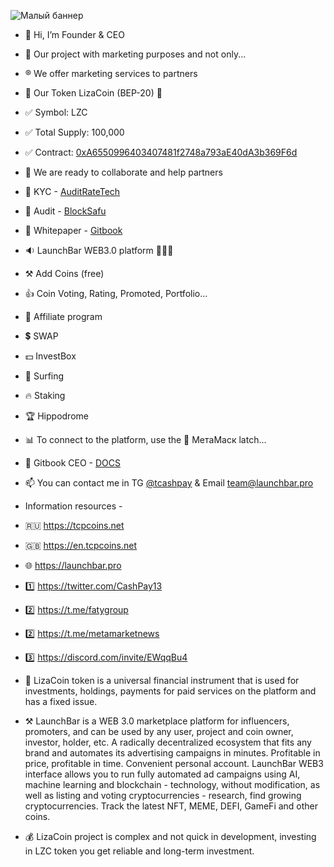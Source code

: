 ![Малый баннер](https://3408707014-files.gitbook.io/~/files/v0/b/gitbook-x-prod.appspot.com/o/spaces%2FgV6eWDZUUCHOxowWJVb8%2Fuploads%2FRxJjhDtU1HcfTUpwJqfL%2FLaunchBar.svg?alt=media&token=b93f50ab-40b7-4fd2-85bc-af5fecea02cc)


- 👋 Hi, I’m Founder & CEO
- 👀 Our project with marketing purposes and not only...
- ®️ We offer marketing services to partners
- 💎 Our Token LizaCoin (BEP-20) 💎
- ✅ Symbol: LZC
- ✅ Total Supply: 100,000
- ✅ Contract: [0xA6550996403407481f2748a793aE40dA3b369F6d](https://bscscan.com/token/0xA6550996403407481f2748a793aE40dA3b369F6d)
- 💞️ We are ready to collaborate and help partners
- 💠 KYC - [AuditRateTech](https://github.com/faty007/KYC)
- 💠 Audit - [BlockSafu](https://blocksafu.com/project-detail/0xA6550996403407481f2748a793aE40dA3b369F6d)
- 💠 Whitepaper - [Gitbook](https://lizacoin.gitbook.io/meet-lizacoin-and-launchbar-1/)

- 🔉 LaunchBar WEB3.0 platform 🚀🚀🚀
- ⚒ Add Coins (free)
- 👍 Coin Voting, Rating, Promoted, Portfolio...
- 👬 Affiliate program
- 💲 SWAP
- 💵 InvestBox
- 💫 Surfing
- 🔥 Staking
- 🏆 Hippodrome
- 📊 To connect to the platform, use the 🦊 МетаМаск latch...

- 💠 Gitbook CEO - [DOCS](https://lizacoin.gitbook.io/launchbar/general/launchbar-getting-started-ceo)
- 📫 You can contact me in TG [@tcashpay](https://t.me/komfaty) & Email team@launchbar.pro

- Information resources -
- 🇷🇺 https://tcpcoins.net
- 🇬🇧 https://en.tcpcoins.net
- 🌐 https://launchbar.pro
- 1️⃣ https://twitter.com/CashPay13
- 2️⃣ https://t.me/fatygroup
- 2️⃣ https://t.me/metamarketnews
- 3️⃣ https://discord.com/invite/EWqqBu4

- 💎 LizaCoin token is a universal financial instrument that is used for investments, holdings, payments for paid services on the platform and has a fixed issue.
- ⚒ LaunchBar is a WEB 3.0 marketplace platform for influencers, promoters, and can be used by any user, project and coin owner, investor, holder, etc. 
A radically decentralized ecosystem that fits any brand and automates its advertising campaigns in minutes. Profitable in price, profitable in time. Convenient personal account.
LaunchBar WEB3 interface allows you to run fully automated ad campaigns using AI, machine learning and blockchain - technology, without modification, as well as listing and voting cryptocurrencies - research, find growing cryptocurrencies. Track the latest NFT, MEME, DEFI, GameFi and other coins.
- 💰 LizaCoin project is complex and not quick in development, investing in LZC token you get reliable and long-term investment.

<!---
faty007/faty007 is a ✨ special ✨ repository because its `README.md` (this file) appears on your GitHub profile.
You can click the Preview link to take a look at your changes.
--->
